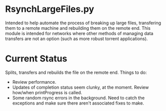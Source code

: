 RsynchLargeFiles.py
===================

Intended to help automate the process of breaking up large files, transfering them to a remote machine and rebuilding them on the remote end.  This module is intended for networks where other methods of managing data transfers are not an option (such as more robust torrent applications).


Current Status
==============

Splits, transfers and rebuilds the file on the remote end.  Things to do:
 * Review performance.
 * Updates of completion status seem clunky, at the moment.  Review how/when printProgress is called.
 * Some random rsync errors in the background.  Need to catch the exceptions and make sure there aren't associated fixes to make.
